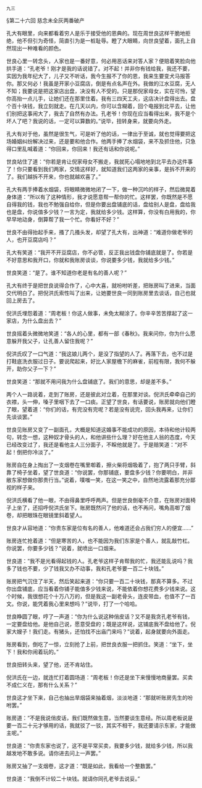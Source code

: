     九三 

   §第二十六回 慈念未全灰两番破产

   孔大有眼里，向来都看着穷人是乐于接受他的恩典的。现在周世良这样干脆地拒绝，他不但引为奇怪，简直引为是一桩耻辱。瞪了大眼睛，向世良望着，面孔上自然现出一种难看的颜色。

   世良心里一转念头，人家也是一番好意，何必用恶话来对答人家？便赔着笑脸向他拱手道：“孔老爷！刚才是我的话说错了。对不起！并非你有钱给我，我还不要，实因为我年纪大了，儿子又不听话，我今生报不了你的恩，我来生要变犬马报答你。那又何必！我虽是开家小豆腐店，倒是有点名声在外。我做的江水豆腐，无人不知；我要说是把这家店出盘，决没有人不受的。只是那倪家母女，实在可怜，望你高抬一点儿手，让她们还在那里住着。我有三四天工夫，这店决计盘得出去。盘个百十块钱，我立刻就走。在几天以内，你可以含糊着，回个电报到北平去，让他们别把这事闹大了，我去了自然有办法。孔老爷！你现在应当看得出来，我不是个坏人了吧？我说的话，一定可以算数的。”说毕，扭转身来，就要向外走。

   孔大有对于他，虽然是很生气，可是听了他的话，一律出于至诚，就也觉得要把这场婚姻纠纷解决过来，还是要和他合作。他两手捧了水烟袋，来不及抓住他，只急得口里乱喊着道：“你回来，你回来！我还有话和你说呢。”

   世良站住了道：“你若是肯让倪家母女不搬走，我就死心塌地地到北平去办这件事了！你只要看到我们两家，交情这样好，就知道我们这两家的亲事，是拆不开来的了。我们越拆不开来，你也就越欢喜了。”

   孔大有两手捧着水烟袋，将眼睛微微地闭了一下，做一种沉吟的样子，然后微晃着身体道：“所以有了这种情形，我才说愿意帮一帮你的忙。这样罢，你既然是不愿自得我的钱，我也不勉强自给你，但是你要出盘铺底的话，盘给别人是盘，盘给我也是盘，你说值多少钱？一言为定，我就给多少钱。这样算，你没有白用我的，你早早地动身，倒算帮了我一个忙。你看好不好？”

   世良不由得抬起手来，搔了几搔头发，却望了孔大有，出神道：“难道你做老爷的人，也开豆腐店吗？”

   孔大有笑道：“我开不开豆腐店，你不必管，反正我出钱盘你铺底就是了。你若是不好意思和我开口，你就和我账房谈谈，你说要多少钱，我就给多少钱。”

   世良笑道：“是了。谁不知道你老是有名的善人呢？”

   孔大有终于是把世良说得合作了，心中大喜，就吩咐听差，把账房叫了进来，当面交代明白了。把倪洪氏索性叫了出来，让她要世良一同到账房里去谈话，自己也就回上房去了。

   倪洪氏埋怨着道：“周老板！你这人做事，未免太糊涂了。你辛辛苦苦撑起了这一家店，为什么盘出去？”

   世良摇着头微微地笑道：“各人的心里，都有一部《春秋》。我来问你，你为什么愿意躲开我父子，让孔善人留住我呢？”

   倪洪氏叹了一口气道：“我这娘儿两个，是没了指望的人了。再落下去，也不过是打鞋底洗衣服过日子。要说爬起来，好比人家屋檐下的麻雀，前程有限，我何不躲开，助你父子一下？”

   世良笑道：“那就不用问我为什么盘铺底了。我们的意思，却是差不多。”

   两个人一路说着，走到了账房，还是彼此对立着，在那里对谈。倪洪氏牵牵自己的衣襟，头一伸，嗓子里咽下去了一口痰。正望了世良，有话要说，账房就向他们瞪了眼，望着道：“你们的话，有完没有完呢？若是没有说完，回头我再来，让你们先谈谈罢。”

   世良见账房又变了一副面孔，大概是知道这婚事不能成功的原因，本待和他计较两句，转念一想，这种奴才骨头的人，和他讲些什么理？好在他主人翁的态度，今天已经改变过了，我还是看他主人三分面子，不睬他就是了。于是赔笑道：“对不起！倒把你冷淡了。”

   账房自在身上掏出了一支烟卷在嘴里啣着，擦火柴将烟吸着了，抱了两只手臂，斜靠了椅子坐着，望了世良道：“你说罢，你那铺底，要盘多少钱？你要明白，并非敝东家想做你那贵行当。”说着，噗嗤一笑，在这一笑之中，自然地流露着那充分鄙视的样子来。

   倪洪氏横看了他一眼，不由得鼻里呼呼两声。但是世良倒毫不介意，在账房对面椅子上坐了，还招呼倪洪氏坐下。账房既然问了他的话，也不再问，嘴角高啣了烟卷，却把眼珠在眼镜里斜着望人。

   世良才从容地道：“你贵东家是位有名的善人，他难道还会占我们穷人的便宜……”

   账房连忙抢着道：“但是寒苦的人，也不能因为我们东家是个善人，就乱敲竹杠。你说罢，你要多少钱？”说着，就喷出一口烟来。

   世良道：“我不是光看得起钱的人。孔老爷这样子肯帮我的忙，我还能乱说吗？我多了钱也不要，少了钱我又办不动事，我和孔老爷要一百二十块钱。”

   账房把气沉住了半天，然后笑起来道：“你只要一百二十块钱，那真不算多。不过你出盘铺底，应当看着你铺子能值多少钱来说，不能依着你想花费多少钱来说。这个时候，我很想花个十万八万的，但是我这一副老骨头，连皮带血，也值不了一百文。你说，能凭着我心里来想吗？”说毕，打了一个哈哈。

   世良睁圆了眼，哼了一声道：“你为什么说这种俏皮话？又不是我贪孔老爷有钱，一定要盘给他。是他自己说，愿意受盘的；既是这样说，这铺底我不盘给他了。倪家大嫂子！我们走。有猪头，还怕找不出庙门来吗？”说着，起身就要向外面走。

   账房看到，倒吃了一惊，立刻抢了上前，把世良衣服一把抓住。笑道：“坐下，坐下！我和你闹着玩的。”

   世良扭转头来，望了他，还不肯站住。

   倪洪氏在一边，就连忙打着圆场道：“周老板！你还是坐下来慢慢地商量罢。买卖不成仁义在，那有什么关系？”

   世良这才坐下来，自己也抽出旱烟袋来抽着烟，淡淡地道：“那就听账房先生的吩咐罢。”

   账房道：“不是我说俏皮话，我们既然做生意，当然要谈生意经。所以周老板说是要一百二十元才够用的话，我就驳了一驳，其实不相干，我还要请示东家，才能做主呢。”

   世良道：“你贵东家也说了，这不是平常买卖，我要多少钱，就给多少钱，所以我越发地不敢多说。请你进去问上一声罢。”

   账房又抽了一支烟卷，这才道：“既是如此，我看给一个整数罢。”

   世良道：“我倒不计较二十块钱。就请你同孔老爷去说妥。”

